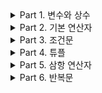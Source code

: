 
<details>
<summary>Part 1. 변수와 상수</summary>

__1) 변수(var)__
```swift
    var a = 4           // print(a) = 4
    var b = 6           // print(b) = 6
    a = 3               // print(a) = 3
```
💡 즉, 변수는 안의 값이 바뀔 수 있는 것

<br>  

__2) 상수(let)__
```swift
    let a = 3
    let b = 5 
    a = b               // 오류 발생
```
💡 즉, 상수는 안의 값이 변할 수 없는 것

<br>  

__3) 데이터타입__
```swift
    var a: Int = 4
    a = 3.14            // 오류 발생
```
💡 데이터 타입은 선언할 때 주었던 형태와 맞는 값을 변수로 사용할 수 있다.

<br>  

__4) Character와 String의 차이__
```swift
    let Str: String = ""
    let Cha: Character = " "
```
💡String은 빈 문자열을 저장할 수 있다. Charater는 빈 문자열을 저장할 수 없음(공백은 가능)

<br>  

__5) 타입형변환__
- Stirng to Int 
```swift
    let str: String = "123"
    let num = Int(str)
```

- String to etc
```swift
    let str: String = "123.4"
    let num1 = Double(str)          // 결과 : 123.4
    let num2 = Int(str)             // int형이 아니기 때문에 nil 반환
    
    let number: Int= 1
    let num3 = Double(number)       // 결과 : 1.0
```

<br>  

__6) 스위프트는 다른 타입끼리 계산할 수 없다.__
```swift
    let num1: Int =  5
    let num2: double = 3.14
    let result = num1 + num2        // 에러발생
```

<br>  

__7) 타입추론__  
```
Option + 변수명 클릭시 어떤 타입인지 추론할 수 있음
```
<br>

__8) Type Alias__
```
기존에 선언되어 있거나 내가 만든 타입 등에 새로운 별칭을 붙여서 가독성을 높이는 데에 사용  
TypeAlias Name = String
```
</details>





<details>
<summary>Part 2. 기본 연산자</summary>
    
__1) 비교 연산자__
```
== : Euqal to operator  
!= : Not equal to operator  
>  : Grater than operator  
>= : Grater than or equal to operator  
<  : Less than operator  
<= : Less than or equal to operator   
```
<br>

__2) 논리 연산자__  
```
! : Not operator
&& : AND operator
|| : OR operator
```
<br>

__3) 연산 우선순위__  
```
곱셈/나눗셈 > 덧셈/뺄셈 > 비교연산자 > 논리연산자 > 할당/복합할당 연산자  
```
</details>






<details>
<summary>Part 3. 조건문</summary>

__1) if문__  
조건은 항상 참/거짓  

- 조건문의 특징  

```
1) 논리적인 구조 및 조건의 순서가 중요하다.
   범위가 작은 조건이 먼저 와야한다.
2) 조건은 &&와 ||로 연결이 가능하다.
3) 중첩 if문이 가능하다.
```

<br>  

- if
```swift
    var num: Int = 10
    if num >= 10 {
        print("10이상 입니다.")
    }
```
- if-else
```swift
    var num: Int = 10
    if num >= 10 {
        print("10이상 입니다.")
    }
    else {
        print("10이하 입니다.")
    }
```
- if-else if-else
```swift
    var num: Int = 15
    if num <= 10 {
        print("10이하 입니다.")
    }
    else if num >= 20 {
        print("20이상 입니다.")
    }
    else {
        print("10보다 크고 20보다 작습니다.")
    }
```  

__2) Switch__
표현식/변수를 분기처리할 때 사용하는 조건문

- 스위치문의 특징
```
1) 스위치문에서 ,(콤마)는 또는의 의미로 여러 매칭 값을 넣을 수 있다.
2) 스위치문은 모든 경우의 수를 다루어야 하며 모든 사례를 다루지 않았을 경우 default 케이스가 반드시 필요하다.
3) 각 케이스에는 문장이 최소 하나 이상 있어야 하며 없다면 컴파일 에러 발생
   실행하지 않으려면 break문을 사용
4) 부등식을 사용할 수 없으므로 범위 매칭을 사용
   ex) case < 0 ➡️ case ..<0 // ..은 정수(음수까지 포함)의 범위를 의미
       case >= 10 && case <= 20 ➡️ case 10...20
```

- break
```swift
    var num: Int = 10
    
    switch num {
    case ..<10 :
        print("1")      //print nothing
        break
    case 10 :
        print("2")      // print 2
        break
    default :
        print("3")      // print nothing
    }
```
<br>  

- fallthrough
```swift
    var num: Int = 10
    
    switch num {
    case ..<10 :
        print("1")
        fallthrough     //print nothing
    case 10 :
        print("2")
        fallthrough     // print 2
    default :
        print("3")      // print 3
    }
```

<br>  

- binding
```swift
    var num: Int = 7
    
    switch num {
    case let x where x % 2 == 0:       // let x = num
        print("짝수입니다.")
    case let x where % 2 != 0: 
        print("홀수입니다.")
    default:
        break
    }
```
💡 상수(변수도 가능) 바인딩은 주로 where와 함께 사용 
</details>

    
    
    
    
    
<details>
<summary>Part 4. 튜플</summary>
💡 2개 이상의 연관된 데이터를 저장하는 혼복합 타입  

<br>

- 튜플의 특징
```
1) 타입이 특별하게 정해져 있지 않다.
2) 포함될 데이터의 개수는 마음대로 정할 수 있다.
3) 데이터의 종류 및 갯수는 튜플을 만들 때 결정되므로 추가/삭제는 불가능하다.
```

- 튜플의 접근
```swift
    let threeValues = (name : "홍길동", age : 20, live : "서울")
    threeValues.0       // 홍길동
    threeValues.1       // 20
    threeValues.2       // 서울
    
    threeValues.name
    threeValues.age
    threeValues.live
```

- 튜플의 바인딩

</details>

    
    
    
    
    
<details>
<summary>Part 5. 삼항 연산자</summary>
</details>

    
    
    
    
    

<details>
<summary>Part 6. 반복문</summary>
</details>





